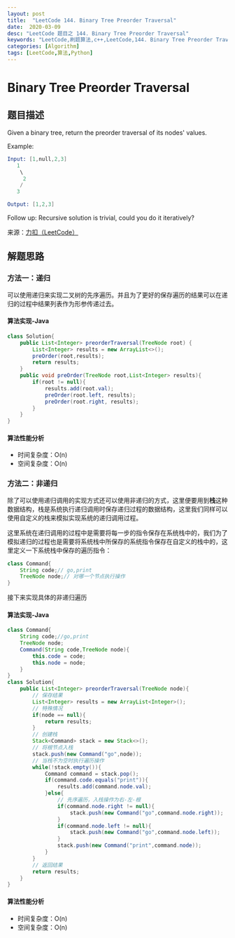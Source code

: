 ```yaml
---
layout: post
title:  "LeetCode 144. Binary Tree Preorder Traversal"
date:  2020-03-09
desc: "LeetCode 题目之 144. Binary Tree Preorder Traversal"
keywords: "LeetCode,刷题算法,c++,LeetCode,144. Binary Tree Preorder Traversal"
categories: [Algorithm]
tags: [LeetCode,算法,Python]
---
```

# Binary Tree Preorder Traversal

## 题目描述

Given a binary tree, return the preorder traversal of its nodes' values.

Example:

```s
Input: [1,null,2,3]
   1
    \
     2
    /
   3

Output: [1,2,3]
```

Follow up: Recursive solution is trivial, could you do it iteratively?

来源：[力扣（LeetCode）](https://leetcode-cn.com/problems/binary-tree-preorder-traversal)

## 解题思路

### 方法一：递归

可以使用递归来实现二叉树的先序遍历。并且为了更好的保存遍历的结果可以在递归的过程中结果列表作为形参传递过去。

#### 算法实现-Java

```java
class Solution{
    public List<Integer> preorderTraversal(TreeNode root) {
        List<Integer> results = new ArrayList<>();
        preOrder(root,results);
        return results;
    }
    public void preOrder(TreeNode root,List<Integer> results){
        if(root != null){
            results.add(root.val);
            preOrder(root.left, results);
            preOrder(root.right, results);
        }
    }
}
```

#### 算法性能分析

- 时间复杂度：O(n)
- 空间复杂度：O(n)

### 方法二：非递归

除了可以使用递归调用的实现方式还可以使用非递归的方式，这里便要用到**栈**这种数据结构，栈是系统执行递归调用时保存递归过程的数据结构，这里我们同样可以使用自定义的栈来模拟实现系统的递归调用过程。

这里系统在递归调用的过程中是需要将每一步的指令保存在系统栈中的，我们为了模拟递归的过程也是需要将系统栈中所保存的系统指令保存在自定义的栈中的，这里定义一下系统栈中保存的遍历指令：

```java
class Command{
    String code;// go,print
    TreeNode node;// 对哪一个节点执行操作
}
```

接下来实现具体的非递归遍历

#### 算法实现-Java

```java
class Command{
    String code;//go,print
    TreeNode node;
    Command(String code,TreeNode node){
        this.code = code;
        this.node = node;
    }
}
class Solution{
    public List<Integer> preorderTraversal(TreeNode node){
        // 保存结果
        List<Integer> results = new ArrayList<Integer>();
        // 特殊情况
        if(node == null){
            return results;
        }
        // 创建栈
        Stack<Command> stack = new Stack<>();
        // 将根节点入栈
        stack.push(new Command("go",node));
        // 当栈不为空时执行遍历操作
        while(!stack.empty()){
            Command command = stack.pop();
            if(command.code.equals("print")){
                results.add(command.node.val);
            }else{
                // 先序遍历，入栈操作为右-左-根
                if(command.node.right != null){
                    stack.push(new Command("go",command.node.right));
                }
                if(command.node.left != null){
                    stack.push(new Command("go",command.node.left));
                }
                stack.push(new Command("print",command.node));
            }
        }
        // 返回结果
        return results;
    }
}
```

#### 算法性能分析

- 时间复杂度：O(n)
- 空间复杂度：O(n)
